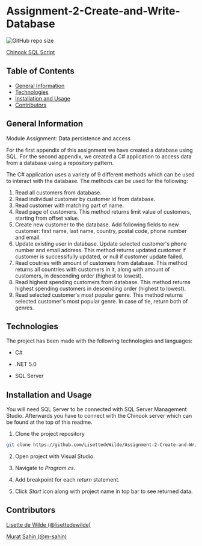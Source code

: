 # Assignment-2-Create-and-Write-Database

![GitHub repo size](https://img.shields.io/github/repo-size/LisettedeWilde/Assignment-2-Create-and-Write-Database)

[Chinook SQL Script](https://lms.noroff.no/pluginfile.php/184704/mod_assign/introattachment/0/Chinook_SqlServer_AutoIncrementPKs.sql?forcedownload=1)

## Table of Contents

- [General Information](#general-information)
- [Technologies](#technologies)
- [Installation and Usage](#installation-and-usage)
- [Contributors](#contributors)

## General Information

Module Assignment: Data persistence and access

For the first appendix of this assignment we have created a database using SQL. For the second appendix, we created a C# application to access data from a database using a repository pattern.

The C# application uses a variety of 9 different methods which can be used to interact with the database.
The methods can be used for the following:

1. Read all customers from database.
2. Read individual customer by customer id from database.
3. Read customer with matching part of name. 
4. Read page of customers. This method returns limit value of customers, starting from offset value.
5. Create new customer to the database. Add following fields to new customer: first name, last name, country, postal code, phone number and email. 
6. Update existing user in database. Update selected customer's phone number and email address. This method returns updated customer if customer is successifully updated, or null if customer update failed.
7. Read coutries with amount of customers from database. This method returns all countries with customers in it, along with amount of customers, in descending order (highest to lowest).
8. Read highest spending customers from database. This method returns highest spending customers in descending order (highest to lowest).
9. Read selected customer's most popular genre. This method returns selected customer's most popular genre. In case of tie, return both of genres.

## Technologies

The project has been made with the following technologies and languages:

- C#

- .NET 5.0

- SQL Server

## Installation and Usage

You will need SQL Server to be connected with SQL Server Management Studio. Afterwards you have to connect with the Chinook server which can be found at the top of this readme.

1. Clone the project repository

```sh
git clone https://github.com/LisettedeWilde/Assignment-2-Create-and-Write-Database.git
```

2. Open project with Visual Studio.

3. Navigate to *Program.cs*.

4. Add breakpoint for each *return* statement.

5. Click *Start* icon along with project name in top bar to see returned data.

## Contributors

[Lisette de Wilde (@lisettedewilde)](https://github.com/LisettedeWilde)

[Murat Sahin (@m-sahin)](https://github.com/m-sahin)
